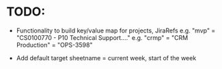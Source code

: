 # TODO:

- Functionality to build key/value map for projects, JiraRefs
e.g. "mvp" = "CS0100770 - P10 Technical Support...."
e.g. "crmp" = "CRM Production" = "OPS-3598"


- Add default target sheetname = current week, start of the week